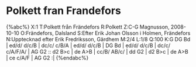 # Polkett fran Frandefors

{%abc%}
X:1
T:Polkett från Frändefors
R:Polkett
Z:C-G Magnusson, 2008-10-10
O:Frändefors, Dalsland
S:Efter Erik Johan Olsson i Holmen, Frändefors
N:Upptecknad efter Erik Fredriksson, Gärdhem
M:2/4
L:1/8
Q:100
K:G
DG Bd | ed/d/ d/c/B | dc/c/ c/B/A | ed/d/ d/c/B | DG Bd |
ed/d/ d/c/B | dc/c/ c/A/F/A/ | AG G2 :: d2 B>c | de A>B |
cc/B/ AB/c/ | dd G2 | d2 B>c | de A>B | ce c/A/F | AG G2 :|
{%endabc%}

